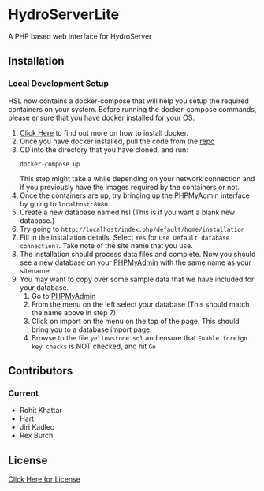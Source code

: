 # HydroServerLite
A PHP based web interface for HydroServer

## Installation

### Local Development Setup
HSL now contains a docker-compose that will help you setup the required containers on your system. Before running the docker-compose commands, please ensure that you have docker installed for your OS. 

1. [Click Here](https://docs.docker.com/install/) to find out more on how to install docker. 
1. Once you have docker installed, pull the code from the [repo](https://github.com/BYU-Hydroinformatics/HydroServerLite)
1. CD into the directory that you have cloned, and run: 
    ```
    docker-compose up
    ```
    This step might take a while depending on your network connection and if you previously have the images required 
    by the containers or not. 
1. Once the containers are up, try bringing up the PHPMyAdmin interface by going to `localhost:8080`
1. Create a new database named hsl (This is if you want a blank new database.)
1. Try going to `http://localhost/index.php/default/home/installation`
1. Fill in the installation details. Select `Yes` for `Use Default database connection?`. Take note of the site name that you use. 
1. The installation should process data files and complete. Now you should see a new database on your [PHPMyAdmin](localhost:8080) with the same name as your sitename
1. You may want to copy over some sample data that we have included for your database. 
    1. Go to [PHPMyAdmin](localhost:8080)
    2. From the menu on the left select your database (This should match the name above in step 7)
    3. Click on import on the menu on the top of the page. This should bring you to a database import page. 
    4. Browse to the file `yellowstone.sql` and ensure that `Enable foreign key checks` is NOT checked, and hit `Go`



## Contributors

### Current
- Rohit Khattar
- Hart
- Jiri Kadlec
- Rex Burch

## License
[Click Here for License](LICENSE.md)